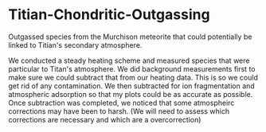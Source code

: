 # Titian-Chondritic-Outgassing
Outgassed species from the Murchison meteorite that could potentially be linked to Titian's secondary atmosphere.


We conducted a steady heating scheme and measured species that were particular to Titan's atmosphere.
We did background measurements first to make sure we could subtract that from our heating data.
This is so we could get rid of any contamination.
We then subtracted for ion fragmentation and atmospheric adsorption so that my plots could be as accurate as possible.
Once subtraction was completed, we noticed that some atmospheirc corrections may have been to harsh. 
(We will need to assess which corrections are necessary and which are a overcorrection)
